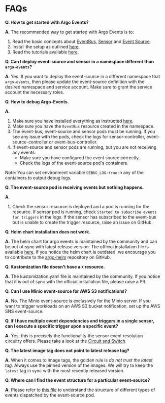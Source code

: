 # FAQs

**Q. How to get started with Argo Events?**

**A**. The recommended way to get started with Argo Events is to:

 1. Read the basic concepts about [EventBus](https://argoproj.github.io/argo-events/concepts/eventbus/), [Sensor](https://argoproj.github.io/argo-events/concepts/sensor/) and [Event Source](https://argoproj.github.io/argo-events/concepts/event_source/).
 2. Install the setup as outlined [here](https://argoproj.github.io/argo-events/installation/).
 3. Read the tutorials available [here](https://argoproj.github.io/argo-events/tutorials/01-introduction/).

**Q. Can I deploy event-source and sensor in a namespace different than `argo-events`?**

**A**. Yes. If you want to deploy the event-source in a different namespace that `argo-events`, then please update the
event-source definition with the desired namespace and service account. Make sure to grant the service account the necessary roles.

**Q. How to debug Argo-Events.**

**A**.

1. Make sure you have installed everything as instructed [here](https://argoproj.github.io/argo-events/installation/).
1. Make sure you have the `EventBus` resource created in the namespace.
1. The event-bus, event-source and sensor pods must be running. If you see any issue with the pods, check the logs
   for sensor-controller, event-source-controller or event-bus-controller.
1. If event-source and sensor pods are running, but you are not receiving any events:
     * Make sure you have configured the event source correctly.
     * Check the logs of the event-source pod's containers.

Note: You can set environment variable `DEBUG_LOG:true` in any of the containers to output debug logs.

**Q. The event-source pod is receiving events but nothing happens.**

**A**. 

1. Check the sensor resource is deployed and a pod is running for the resource.
If sensor pod is running, check `Started to subscribe events for triggers` in the logs.
If the sensor has subscribed to the event-bus but is unable to create the trigger resource, raise an issue on GitHub. 

**Q. Helm chart installation does not work.**

**A.** The helm chart for argo events is maintained by the community and can be out of sync with latest release version. The official installation file is available [here](https://raw.githubusercontent.com/argoproj/argo-events/stable/manifests/install.yaml).
If you notice the helm chart is outdated, we encourage you to contribute to the [argo-helm](https://github.com/argoproj/argo-helm) repository on GitHub.

**Q. Kustomization file doesn't have a `X` resource.**

**A.** The kustomization.yaml file is maintained by the community. If you notice that it is out of sync with the official installation file, please
raise a PR.

**Q. Can I use Minio event-source for AWS S3 notifications?**

**A.** No. The Minio event-source is exclusively for the Minio server. If you want to trigger workloads on an AWS S3 bucket notification,
set up the AWS SNS event-source.

**Q. If I have multiple event dependencies and triggers in a single sensor, can I execute a specific trigger upon a specific event?**  

**A.** Yes, this is precisely the functionality the sensor event resolution circuitry offers. Please take a look at the [Circuit and Switch](https://argoproj.github.io/argo-events/tutorials/06-circuit-and-switch/).

**Q. The latest image tag does not point to latest release tag?**

**A.** When it comes to image tags, the golden rule is _do not trust the latest tag_. Always use the pinned version of the images.
   We will try to keep the `latest` tag in sync with the most recently released version.

**Q. Where can I find the event structure for a particular event-source?**

**A.** Please refer to [this file](https://github.com/argoproj/argo-events/blob/master/pkg/apis/eventsource/v1alpha1/types.go) to understand the structure of different types of events dispatched by the event-source pod.
